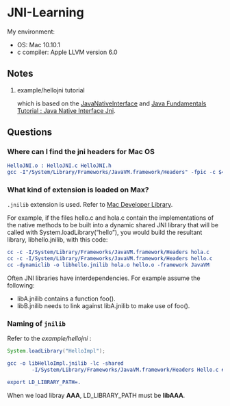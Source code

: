 JNI-Learning
==

My environment:

- OS: Mac 10.10.1
- c compiler: Apple LLVM version 6.0

## Notes

1. example/hellojni tutorial

	which is based on the [JavaNativeInterface][1] and 
	[Java Fundamentals Tutorial : Java Native Interface Jni][2].

## Questions

### Where can I find the jni headers for Mac OS

```CMake
HelloJNI.o : HelloJNI.c HelloJNI.h
gcc -I"/System/Library/Frameworks/JavaVM.framework/Headers" -fpic -c $< -o $@
```

### What kind of extension is loaded on Max?

`.jnilib` extension is used. Refer to [Mac Developer Library][3].

For example, if the files hello.c and hola.c contain the implementations of the native methods to 
be built into a dynamic shared JNI library that will be called with System.loadLibrary(“hello”), 
you would build the resultant library, libhello.jnilib, with this code:

```CMake
cc -c -I/System/Library/Frameworks/JavaVM.framework/Headers hola.c
cc -c -I/System/Library/Frameworks/JavaVM.framework/Headers hello.c
cc -dynamiclib -o libhello.jnilib hola.o hello.o -framework JavaVM
```

Often JNI libraries have interdependencies. For example assume the following:

- libA.jnilib contains a function foo().
- libB.jnilib needs to link against libA.jnilib to make use of foo().

### Naming of `jnilib`

Refer to the *example/hellojni* :

```java
System.loadLibrary("HelloImpl");
```

```CMake
gcc -o libHelloImpl.jnilib -lc -shared 
		-I/System/Library/Frameworks/JavaVM.framework/Headers Hello.c # -> jnilib

export LD_LIBRARY_PATH=.
```

When we load libray **AAA**, LD_LIBRARY_PATH must be **libAAA**.

[1]: https://www3.ntu.edu.sg/home/ehchua/programming/java/JavaNativeInterface.html
[2]: https://thenewcircle.com/static/bookshelf/java_fundamentals_tutorial/_java_native_interface_jni.html
[3]: https://developer.apple.com/library/mac/documentation/Java/Conceptual/Java14Development/05-CoreJavaAPIs/CoreJavaAPIs.html